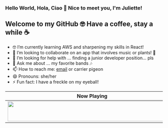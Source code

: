 ### Hello World, Hola, Ciao 👋 Nice to meet you, I'm Juliette!
## Welcome to my GitHub 🤓  Have a coffee, stay a while ☕ 





- 🤓 I’m currently learning AWS and sharpening my skills in React! 
- 👯 I’m looking to collaborate on an app that involves music or plants! 🌱 
- 🤔 I’m looking for help with ... finding a junior developer position... pls
- 💬 Ask me about ... my favorite bands 🎶
- 📫 How to reach me: [email](mailto:juliettegondon@gmail.com) or carrier pigeon
- 😄 Pronouns:  she/her
- ⚡ Fun fact: I have a freckle on my eyeball! 

| Now Playing                                                                                                                    |
| ------------------------------------------------------------------------------------------------------------------------------ |
| <a href="https://gitify-krqtzr84e-juliettegondon.vercel.app/now-playing"><img src="https://gitify-krqtzr84e-juliettegondon.vercel.app/now-playing" width="540" height="64"></a> |

